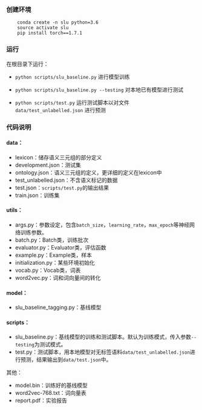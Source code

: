 ﻿### 创建环境
```
	conda create -n slu python=3.6
	source activate slu
	pip install torch==1.7.1
```
### 运行
在根目录下运行：
+ `python scripts/slu_baseline.py` 进行模型训练

+ `python scripts/slu_baseline.py --testing` 对本地已有模型进行测试

+ `python scripts/test.py` 运行测试脚本以对文件`data/test_unlabelled.json` 进行预测

### 代码说明

#### data：
+ lexicon：储存语义三元组的部分定义
+ development.json：测试集
+ ontology.json：语义三元组的定义，更详细的定义在lexicon中
+ test_unlabelled.json：不含语义标记的数据
+ test.json：`scripts/test.py`的输出结果
+ train.json：训练集

#### utils：
+ args.py：参数设定，包含`batch_size`，`learning_rate`，`max_epoch`等神经网络训练参数。
+ batch.py：Batch类，训练批次
+ evaluator.py：Evaluator类，评估函数
+ example.py：Example类，样本
+ initialization.py：某些环境初始化
+ vocab.py：Vocab类，词表
+ word2vec.py：词和词向量间的转化

#### model：
+ slu_baseline_tagging.py：基线模型

#### scripts：
+ slu_baseline.py：基线模型的训练和测试脚本。默认为训练模式，传入参数`--testing`为测试模式。
+ test.py：测试脚本，用本地模型对无标签语料`data/test_unlabelled.json`进行预测，结果输出到`data/test.json`中。

其他：
+ model.bin：训练好的基线模型
+ word2vec-768.txt：词向量表
+ report.pdf：实验报告